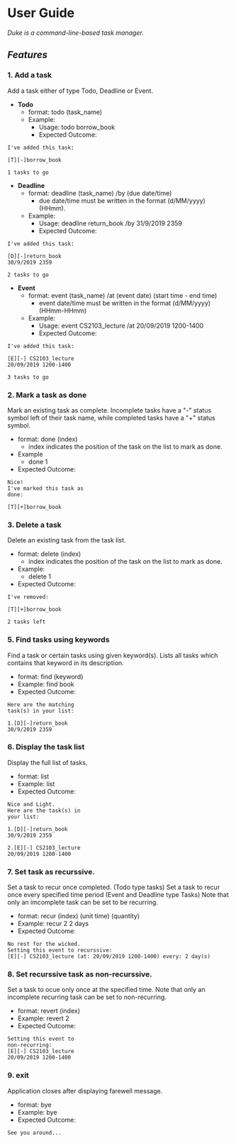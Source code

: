 # __User Guide__
_Duke is a command-line-based task manager._

## _Features_

### 1. Add a task
Add a task either of type Todo, Deadline or Event.
* __Todo__ 
  * format: todo (task_name)
  * Example: 
    * Usage: todo borrow_book     
    * Expected Outcome: 
```
I've added this task:

[T][-]borrow_book

1 tasks to go
```
   
* __Deadline__ 
  * format: deadline (task_name) /by (due date/time) 
    * due date/time must be written in the format (d/MM/yyyy) (HHmm).
  * Example: 
    * Usage: deadline return_book /by 31/9/2019 2359     
    * Expected Outcome: 
```
I've added this task:

[D][-]return_book
30/9/2019 2359

2 tasks to go
```
  
  
* __Event__ 
  * format: event (task_name) /at (event date) (start time - end time)
    * event date/time must be written in the format (d/MM/yyyy) (HHmm-HHmm)
  * Example: 
    * Usage: event CS2103_lecture /at 20/09/2019 1200-1400     
    * Expected Outcome:
```
I've added this task:
 
[E][-] CS2103_lecture
20/09/2019 1200-1400

3 tasks to go
```

### 2. Mark a task as done
Mark an existing task as complete. 
Incomplete tasks have a "-" status symbol left of their task name, while completed tasks have a "+" status symbol.

* format: done (index)
  * index indicates the position of the task on the list to mark as done.
* Example
  * done 1
* Expected Outcome: 
```
Nice!
I've marked this task as 
done:

[T][+]borrow_book
```

### 3. Delete a task
Delete an existing task from the task list.
* format: delete (index)
  * index indicates the position of the task on the list to mark as done.
* Example:
  * delete 1
* Expected Outcome: 
```
I've removed:

[T][+]borrow_book

2 tasks left
```

### 5. Find tasks using keywords
Find a task or certain tasks using given keyword(s). Lists all tasks which contains that keyword in its description.
* format: find (keyword)
* Example: find book
* Expected Outcome:
```
Here are the matching
task(s) in your list:

1.[D][-]return_book
30/9/2019 2359
```

### 6. Display the task list
Display the full list of tasks.
* format: list
* Example: list
* Expected Outcome:
```
Nice and Light.
Here are the task(s) in
your list:

1.[D][-]return_book
30/9/2019 2359

2.[E][-] CS2103_lecture
20/09/2019 1200-1400
```

### 7. Set task as recurssive.
Set a task to recur once completed. (Todo type tasks)
Set a task to recur once every specified time period (Event and Deadline type Tasks)
Note that only an imcomplete task can be set to be recurring.
* format: recur (index) (unit time) (quantity)
* Example: recur 2 2 days
* Expected Outcome:
```
No rest for the wicked.
Setting this event to recurssive:
[E][-] CS2103_lecture (at: 20/09/2019 1200-1400) every: 2 day(s)
```

### 8. Set recurssive task as non-recurssive.
Set a task to ocue only once at the specified time.
Note that only an incomplete recurring task can be set to non-recurring.
* format: revert (index)
* Example: revert 2
* Expected Outcome:
```
Setting this event to 
non-recurring:
[E][-] CS2103_lecture
20/09/2019 1200-1400
```
### 9. exit
Application closes after displaying farewell message.
* format: bye
* Example: bye
* Expected Outcome:
```
See you around...
```
